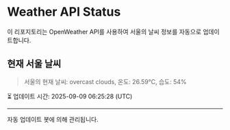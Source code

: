 
# Weather API Status

이 리포지토리는 OpenWeather API를 사용하여 서울의 날씨 정보를 자동으로 업데이트합니다.

## 현재 서울 날씨
> 서울의 현재 날씨: overcast clouds, 온도: 26.59°C, 습도: 54%

⏳ 업데이트 시간: 2025-09-09 06:25:28 (UTC)

---
자동 업데이트 봇에 의해 관리됩니다.
